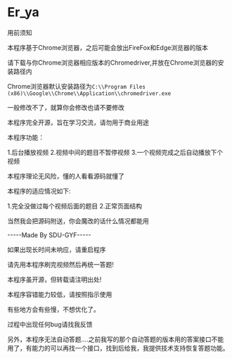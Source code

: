 # Er_ya

用前须知

本程序基于Chrome浏览器，之后可能会放出FireFox和Edge浏览器的版本

请下载与你Chrome浏览器相应版本的Chromedriver,并放在Chrome浏览器的安装路径内

Chrome浏览器默认安装路径为```C:\\Program Files (x86)\\Google\\Chrome\\Application\\chromedriver.exe```

一般修改不了，就算你会修改也请不要修改

本程序完全开源，旨在学习交流，请勿用于商业用途

本程序功能：

1.后台播放视频
2.视频中间的题目不暂停视频
3.一个视频完成之后自动播放下个视频

本程序理论无风险，懂的人看看源码就懂了

本程序的适应情况如下:

1.完全没做过每个视频后面的题目
2.正常页面结构

当然我会把源码附送，你会魔改的话什么情况都能用

-----Made By SDU-GYF-----

如果出现长时间未响应，请重启程序

请先用本程序刷完视频然后再统一答题!

本程序虽开源，但转载请注明出处!

本程序容错能力较低，请按照指示使用

有些地方会有些慢，不想优化了。

过程中出现任何bug请找我反馈

另外，本程序无法自动答题....之前我写的那个自动答题的版本用的答案接口不能用了，有能力的可以再找一个接口，找到后给我，我提供技术支持恢复答题功能。
